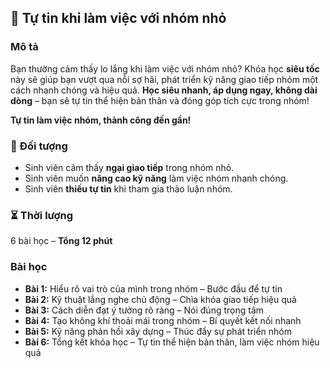## 📌 Tự tin khi làm việc với nhóm nhỏ  

### Mô tả  
Bạn thường cảm thấy lo lắng khi làm việc với nhóm nhỏ? Khóa học **siêu tốc** này sẽ giúp bạn vượt qua nỗi sợ hãi, phát triển kỹ năng giao tiếp nhóm một cách nhanh chóng và hiệu quả. **Học siêu nhanh, áp dụng ngay, không dài dòng** – bạn sẽ tự tin thể hiện bản thân và đóng góp tích cực trong nhóm!  

**Tự tin làm việc nhóm, thành công đến gần!**  

### 🎯 Đối tượng  
- Sinh viên cảm thấy **ngại giao tiếp** trong nhóm nhỏ.  
- Sinh viên muốn **nâng cao kỹ năng** làm việc nhóm nhanh chóng.  
- Sinh viên **thiếu tự tin** khi tham gia thảo luận nhóm.  

### ⏳ Thời lượng  
6 bài học – **Tổng 12 phút**  

### Bài học  
- **Bài 1:** Hiểu rõ vai trò của mình trong nhóm – Bước đầu để tự tin  
- **Bài 2:** Kỹ thuật lắng nghe chủ động – Chìa khóa giao tiếp hiệu quả  
- **Bài 3:** Cách diễn đạt ý tưởng rõ ràng – Nói đúng trọng tâm  
- **Bài 4:** Tạo không khí thoải mái trong nhóm – Bí quyết kết nối nhanh  
- **Bài 5:** Kỹ năng phản hồi xây dựng – Thúc đẩy sự phát triển nhóm  
- **Bài 6:** Tổng kết khóa học – Tự tin thể hiện bản thân, làm việc nhóm hiệu quả